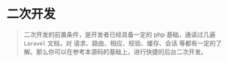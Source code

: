 # 二次开发

>   二次开发的前置条件，是开发者已经具备一定的 php 基础，通读过几遍 `Laravel` 文档，对 请求、路由、相应、校验、缓存、会话 等都有一定的了解。那么你可以在参考本源码的基础上，进行快捷的后台二次开发。



